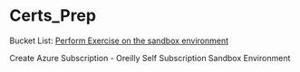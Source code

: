 # Certs_Prep

Bucket List:
[Perform Exercise on the sandbox environment](
https://learn.microsoft.com/en-us/training/modules/create-manage-ai-services/5a-exercise-ai-services?ns-enrollment-type=learningpath&ns-enrollment-id=learn.wwl.get-started-azure-ai)

Create Azure Subscription -
Oreilly 
Self Subscription
Sandbox Environment
